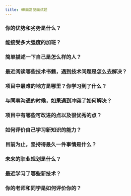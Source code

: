 ```yaml
---
title: HR面常见面试题
---
```


### 你的优势和劣势是什么？
### 能接受多大强度的加班？
### 简单描述一下自己是怎么样的人？
### 最近阅读哪些技术书籍，遇到技术问题是怎么去解决？
### 项目中最难的地方是哪里？你学习到了什么？
### 与同事沟通的时候，如果遇到冲突了如何解决？
### 项目中有哪些可改进的点以及很优秀的点？
### 如何评价自己学习新知识的能力？
### 目前为止，坚持得最久一件事情是什么？
### 未来的职业规划是什么？
### 最近学习了哪些新技术？
### 你的老师和同学是如何评价你的？